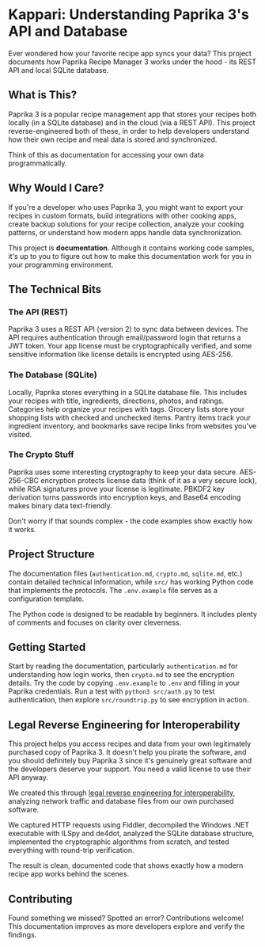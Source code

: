 # Kappari: Understanding Paprika 3's API and Database

Ever wondered how your favorite recipe app syncs your data? This project documents how Paprika Recipe Manager 3 works under the hood - its REST API and local SQLite database.

## What is This?

Paprika 3 is a popular recipe management app that stores your recipes both locally (in a SQLite database) and in the cloud (via a REST API). This project reverse-engineered both of these, in order to help developers understand how their own recipe and meal data is stored and synchronized.

Think of this as documentation for accessing your own data programmatically.

## Why Would I Care?

If you're a developer who uses Paprika 3, you might want to export your recipes in custom formats, build integrations with other cooking apps, create backup solutions for your recipe collection, analyze your cooking patterns, or understand how modern apps handle data synchronization.

This project is **documentation**.  Although it contains working code samples, it's up to you to figure out how to make this documentation work for you in your programming environment.

## The Technical Bits

### The API (REST)
Paprika 3 uses a REST API (version 2) to sync data between devices. The API requires authentication through email/password login that returns a JWT token. Your app license must be cryptographically verified, and some sensitive information like license details is encrypted using AES-256.

### The Database (SQLite)
Locally, Paprika stores everything in a SQLite database file. This includes your recipes with title, ingredients, directions, photos, and ratings. Categories help organize your recipes with tags. Grocery lists store your shopping lists with checked and unchecked items. Pantry items track your ingredient inventory, and bookmarks save recipe links from websites you've visited.

### The Crypto Stuff
Paprika uses some interesting cryptography to keep your data secure. AES-256-CBC encryption protects license data (think of it as a very secure lock), while RSA signatures prove your license is legitimate. PBKDF2 key derivation turns passwords into encryption keys, and Base64 encoding makes binary data text-friendly.

Don't worry if that sounds complex - the code examples show exactly how it works.

## Project Structure

The documentation files (`authentication.md`, `crypto.md`, `sqlite.md`, etc.) contain detailed technical information, while `src/` has working Python code that implements the protocols. The `.env.example` file serves as a configuration template.

The Python code is designed to be readable by beginners. It includes plenty of comments and focuses on clarity over cleverness.

## Getting Started

Start by reading the documentation, particularly `authentication.md` for understanding how login works, then `crypto.md` to see the encryption details. Try the code by copying `.env.example` to `.env` and filling in your Paprika credentials. Run a test with `python3 src/auth.py` to test authentication, then explore `src/roundtrip.py` to see encryption in action.

## Legal Reverse Engineering for Interoperability

This project helps you access recipes and data from your own legitimately purchased copy of Paprika 3. It doesn't help you pirate the software, and you should definitely buy Paprika 3 since it's genuinely great software and the developers deserve your support. You need a valid license to use their API anyway.

We created this through [legal reverse engineering for interoperability](https://www.eff.org/issues/coders/reverse-engineering-faq), analyzing network traffic and database files from our own purchased software.

We captured HTTP requests using Fiddler, decompiled the Windows .NET executable with ILSpy and de4dot, analyzed the SQLite database structure, implemented the cryptographic algorithms from scratch, and tested everything with round-trip verification.

The result is clean, documented code that shows exactly how a modern recipe app works behind the scenes.

## Contributing

Found something we missed? Spotted an error? Contributions welcome! This documentation improves as more developers explore and verify the findings.